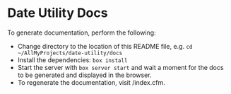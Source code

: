 # Date Utility Docs

To generate documentation, perform the following:

* Change directory to the location of this README file, e.g. `cd ~/AllMyProjects/date-utility/docs`
* Install the dependencies: `box install`
* Start the server with `box server start` and wait a moment for the docs to be generated and displayed in the browser.
* To regenerate the documentation, visit /index.cfm.

